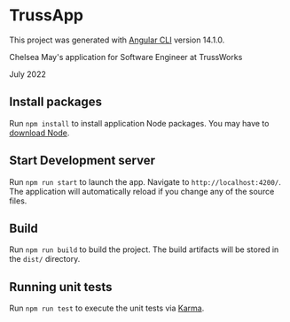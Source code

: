 # TrussApp
This project was generated with [Angular CLI](https://github.com/angular/angular-cli) version 14.1.0.
<p>Chelsea May's application for Software Engineer at TrussWorks </p>
<p>July 2022</p>

##  Install packages
Run `npm install` to install application Node packages. You may have to [download Node](https://nodejs.org/en/download/). 

## Start Development server

Run `npm run start` to launch the app. Navigate to `http://localhost:4200/`. The application will automatically reload if you change any of the source files.

## Build

Run `npm run build` to build the project. The build artifacts will be stored in the `dist/` directory.

## Running unit tests

Run `npm run test` to execute the unit tests via [Karma](https://karma-runner.github.io).
